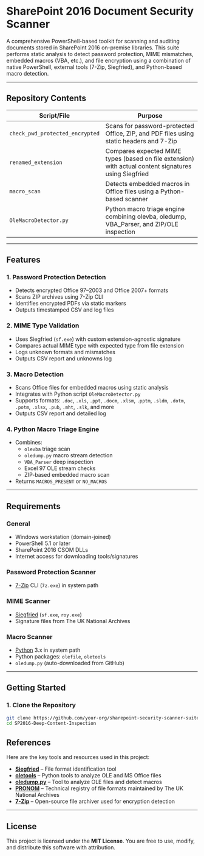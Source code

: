 # SharePoint 2016 Document Security Scanner

A comprehensive PowerShell-based toolkit for scanning and auditing documents stored in SharePoint 2016 on-premise libraries. This suite performs static analysis to detect password protection, MIME mismatches, embedded macros (VBA, etc.), and file encryption using a combination of native PowerShell, external tools (7-Zip, Siegfried), and Python-based macro detection.

---

## Repository Contents

| Script/File                     | Purpose                                                                 |
|--------------------------------|-------------------------------------------------------------------------|
| `check_pwd_protected_encrypted` | Scans for password-protected Office, ZIP, and PDF files using static headers and 7-Zip |
| `renamed_extension` | Compares expected MIME types (based on file extension) with actual content signatures using Siegfried |
| `macro_scan`        | Detects embedded macros in Office files using a Python-based scanner |
| `OleMacroDetector.py`          | Python macro triage engine combining olevba, oledump, VBA_Parser, and ZIP/OLE inspection |

---

## Features

### 1. **Password Protection Detection**
- Detects encrypted Office 97–2003 and Office 2007+ formats
- Scans ZIP archives using 7-Zip CLI
- Identifies encrypted PDFs via static markers
- Outputs timestamped CSV and log files

### 2. **MIME Type Validation**
- Uses Siegfried (`sf.exe`) with custom extension-agnostic signature
- Compares actual MIME type with expected type from file extension
- Logs unknown formats and mismatches
- Outputs CSV report and unknowns log

### 3. **Macro Detection**
- Scans Office files for embedded macros using static analysis
- Integrates with Python script `OleMacroDetector.py`
- Supports formats: `.doc`, `.xls`, `.ppt`, `.docm`, `.xlsm`, `.pptm`, `.sldm`, `.dotm`, `.potm`, `.xlsx`, `.pub`, `.mht`, `.slk`, and more
- Outputs CSV report and detailed log

### 4. **Python Macro Triage Engine**
- Combines:
  - `olevba` triage scan
  - `oledump.py` macro stream detection
  - `VBA_Parser` deep inspection
  - Excel 97 OLE stream checks
  - ZIP-based embedded macro scan
- Returns `MACROS_PRESENT` or `NO_MACROS`

---

## Requirements

### General
- Windows workstation (domain-joined)
- PowerShell 5.1 or later
- SharePoint 2016 CSOM DLLs
- Internet access for downloading tools/signatures

### Password Protection Scanner
- [7-Zip](https://www.7-zip.org/) CLI (`7z.exe`) in system path

### MIME Scanner
- [Siegfried](https://github.com/richardlehane/siegfried) (`sf.exe`, `roy.exe`)
- Signature files from The UK National Archives

### Macro Scanner
- [Python](https://www.python.org/) 3.x in system path
- Python packages: `olefile`, `oletools`
- `oledump.py` (auto-downloaded from GitHub)

---

## Getting Started

### 1. Clone the Repository
```bash
git clone https://github.com/your-org/sharepoint-security-scanner-suite.git
cd SP2016-Deep-Content-Inspection
```
## References

Here are the key tools and resources used in this project:

- **[Siegfried](https://github.com/richardlehane/siegfried)** – File format identification tool
- **[oletools](https://github.com/decalage2/oletools)** – Python tools to analyze OLE and MS Office files
- **[oledump.py](https://github.com/DidierStevens/DidierStevensSuite)** – Tool to analyze OLE files and detect macros
- **[PRONOM](https://www.nationalarchives.gov.uk/PRONOM/Default.aspx)** – Technical registry of file formats maintained by The UK National Archives
- **[7-Zip](https://www.7-zip.org/)** – Open-source file archiver used for encryption detection
---

## License

This project is licensed under the **MIT License**. You are free to use, modify, and distribute this software with attribution.

